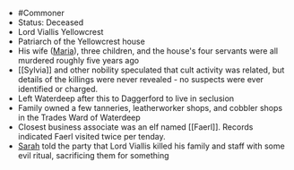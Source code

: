 - #Commoner
- Status: Deceased
- Lord Viallis Yellowcrest
- Patriarch of the Yellowcrest house
- His wife ([Maria](NPCs/Deceased/Maria.md)), three children, and the house's four servants were all murdered roughly five years ago
- [[Sylvia]] and other nobility speculated that cult activity was related, but details of the killings were never revealed - no suspects were ever identified or charged.
- Left Waterdeep after this to Daggerford to live in seclusion
- Family owned a few tanneries, leatherworker shops, and cobbler shops in the Trades Ward of Waterdeep
- Closest business associate was an elf named [[Faerl]]. Records indicated Faerl visited twice per tenday.
- [Sarah](NPCs/Deceased/Sarah.md) told the party that Lord Viallis killed his family and staff with some evil ritual, sacrificing them for something